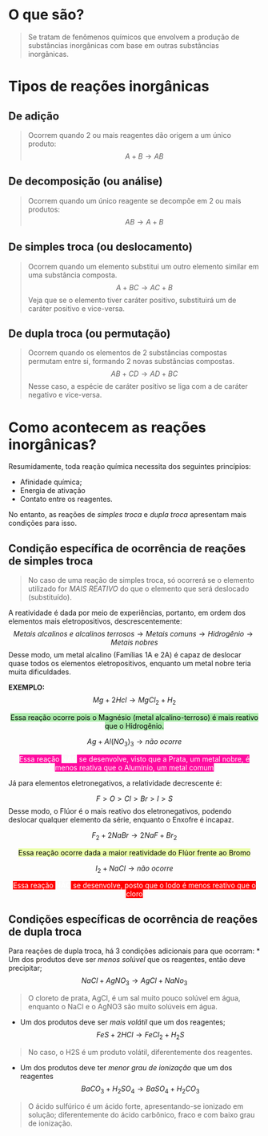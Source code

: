 # **O que são?**
> Se tratam de fenômenos químicos que envolvem a produção de substâncias inorgânicas com base em outras substâncias inorgânicas.

# **Tipos de reações inorgânicas**
## De adição
> Ocorrem quando 2 ou mais reagentes dão origem a um único produto:
$$A+B→AB$$
## De decomposição (ou análise)
> Ocorrem quando um único reagente se decompõe em 2 ou mais produtos:
$$AB→A+B$$

## De simples troca (ou deslocamento)
> Ocorrem quando um elemento substitui um outro elemento similar em uma substância composta.
$$A+BC→AC+B$$
   Veja que se o elemento tiver caráter positivo, substituirá um de caráter positivo e vice-versa.

## De dupla troca (ou permutação)
> Ocorrem quando os elementos de 2 substâncias compostas permutam entre si, formando 2 novas substâncias compostas.
$$AB+CD→AD+BC$$
> Nesse caso, a espécie de caráter positivo se liga com a de caráter negativo e vice-versa.

# **Como acontecem as  reações inorgânicas?**

Resumidamente, toda reação química necessita dos seguintes princípios:
* Afinidade química;
* Energia de ativação
* Contato entre os reagentes.

No entanto, as reações de *simples troca* e *dupla troca* apresentam mais condições para isso.

## Condição específica de ocorrência de reações de simples troca
> No caso de uma reação de simples troca, só ocorrerá se o elemento utilizado for *MAIS REATIVO* do que o elemento que será deslocado (substituído).

A reatividade é dada por meio de experiências, portanto, em ordem dos elementos mais eletropositivos, descrescentemente:
$$Metais\:alcalinos\:e\:alcalinos\:terrosos → Metais\:comuns→Hidrogênio→Metais\:nobres$$
Desse modo, um metal alcalino (Famílias 1A e 2A) é capaz de deslocar quase todos os elementos eletropositivos, enquanto um metal nobre teria muita dificuldades.

**EXEMPLO:**
$$Mg+2Hcl→MgCl_2+H_2$$
<div style="text-align:center;"><font style="background-color: #abeaab; color: #000;">Essa reação ocorre pois o Magnésio (metal alcalino-terroso) é mais reativo que o Hidrogênio.</font></div>

$$Ag+Al(NO_3)_3→não\:ocorre$$
<div style="text-align:center;"><font style="background-color: #FF0aa0; color: #FFF;">Essa reação <strong style="background-color: #FAFAFA">NÃO</strong> se desenvolve, visto que a Prata, um metal nobre, é menos reativa que o Alumínio, um metal comum</font></div>

Já para elementos eletronegativos, a relatividade decrescente é:

$$F>O>Cl>Br>I>S$$
Desse modo, o Flúor é o mais reativo dos eletronegativos, podendo deslocar qualquer elemento da série, enquanto o Enxofre é incapaz.

$$F_2+2NaBr→2NaF+Br_2$$
<div style="text-align:center;"><font style="background-color: #ebffab; color: #000;">Essa reação ocorre dada a maior reatividade do Flúor frente ao Bromo</font></div>

$$I_2+NaCl→não\:ocorre$$
<div style="text-align:center;"><font style="background-color: #FF0000; color: #FFF;">Essa reação <strong style="background-color: #FAFAFA">NÃO</strong> se desenvolve, posto que o Iodo é menos reativo que o cloro</font></div>


## Condições específicas de ocorrência de reações de dupla troca
 Para reações de dupla troca, há 3 condições adicionais para que ocorram:
 	* Um dos produtos deve ser *menos solúvel* que os reagentes, então deve precipitar;
$$NaCl+AgNO_3→AgCl+NaNo_3$$
> O cloreto de prata, AgCl, é um sal muito pouco solúvel em água, enquanto o NaCl e o AgNO3 são muito solúveis em água.

 * Um dos produtos deve ser *mais volátil* que um dos reagentes;
$$FeS+2HCl→FeCl_2+H_2S$$
> No caso, o H2S é um produto volátil, diferentemente dos reagentes.

* Um dos produtos deve ter *menor grau de ionização* que um dos reagentes 
$$BaCO_3+H_2SO_4→BaSO_4+H_2CO_3$$
 > O ácido sulfúrico é um ácido forte, apresentando-se ionizado em solução; diferentemente do ácido carbônico, fraco e com baixo grau de ionização.
 
